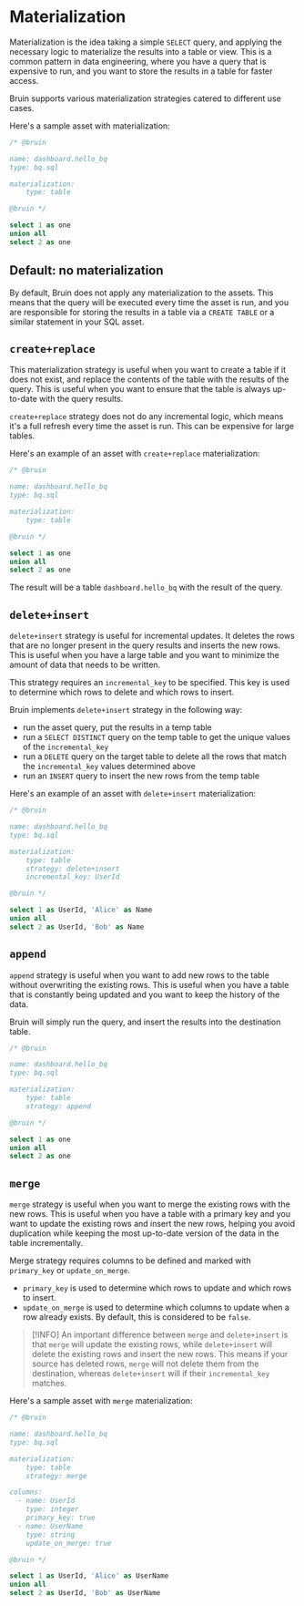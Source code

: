 # Materialization

Materialization is the idea taking a simple `SELECT` query, and applying the necessary logic to materialize the results into a table or view. This is a common pattern in data engineering, where you have a query that is expensive to run, and you want to store the results in a table for faster access.

Bruin supports various materialization strategies catered to different use cases.

Here's a sample asset with materialization:
```sql
/* @bruin

name: dashboard.hello_bq
type: bq.sql

materialization:
    type: table

@bruin */

select 1 as one
union all
select 2 as one
```

## Default: no materialization

By default, Bruin does not apply any materialization to the assets. This means that the query will be executed every time the asset is run, and you are responsible for storing the results in a table via a `CREATE TABLE` or a similar statement in your SQL asset.

## `create+replace`

This materialization strategy is useful when you want to create a table if it does not exist, and replace the contents of the table with the results of the query. This is useful when you want to ensure that the table is always up-to-date with the query results.

`create+replace` strategy does not do any incremental logic, which means it's a full refresh every time the asset is run. This can be expensive for large tables.

Here's an example of an asset with `create+replace` materialization:
```sql
/* @bruin

name: dashboard.hello_bq
type: bq.sql

materialization:
    type: table

@bruin */

select 1 as one
union all
select 2 as one
```

The result will be a table `dashboard.hello_bq` with the result of the query.

## `delete+insert`
`delete+insert` strategy is useful for incremental updates. It deletes the rows that are no longer present in the query results and inserts the new rows. This is useful when you have a large table and you want to minimize the amount of data that needs to be written.

This strategy requires an `incremental_key` to be specified. This key is used to determine which rows to delete and which rows to insert.

Bruin implements `delete+insert` strategy in the following way:
- run the asset query, put the results in a temp table
- run a `SELECT DISTINCT` query on the temp table to get the unique values of the `incremental_key`
- run a `DELETE` query on the target table to delete all the rows that match the `incremental_key` values determined above
- run an `INSERT` query to insert the new rows from the temp table

Here's an example of an asset with `delete+insert` materialization:
```sql
/* @bruin

name: dashboard.hello_bq
type: bq.sql

materialization:
    type: table
    strategy: delete+insert
    incremental_key: UserId

@bruin */

select 1 as UserId, 'Alice' as Name
union all
select 2 as UserId, 'Bob' as Name
```

## `append`
`append` strategy is useful when you want to add new rows to the table without overwriting the existing rows. This is useful when you have a table that is constantly being updated and you want to keep the history of the data.

Bruin will simply run the query, and insert the results into the destination table.

```sql
/* @bruin

name: dashboard.hello_bq
type: bq.sql

materialization:
    type: table
    strategy: append

@bruin */

select 1 as one
union all
select 2 as one
```

## `merge`
`merge` strategy is useful when you want to merge the existing rows with the new rows. This is useful when you have a table with a primary key and you want to update the existing rows and insert the new rows, helping you avoid duplication while keeping the most up-to-date version of the data in the table incrementally.

Merge strategy requires columns to be defined and marked with `primary_key` or `update_on_merge`.
- `primary_key` is used to determine which rows to update and which rows to insert.
- `update_on_merge` is used to determine which columns to update when a row already exists. By default, this is considered to be `false`.

> [!INFO]
> An important difference between `merge` and `delete+insert` is that `merge` will update the existing rows, while `delete+insert` will delete the existing rows and insert the new rows. This means if your source has deleted rows, `merge` will not delete them from the destination, whereas `delete+insert` will if their `incremental_key` matches.

Here's a sample asset with `merge` materialization:
```sql
/* @bruin

name: dashboard.hello_bq
type: bq.sql

materialization:
    type: table
    strategy: merge

columns:
  - name: UserId
    type: integer
    primary_key: true
  - name: UserName
    type: string
    update_on_merge: true

@bruin */

select 1 as UserId, 'Alice' as UserName
union all
select 2 as UserId, 'Bob' as UserName
```